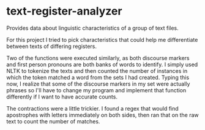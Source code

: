 # text-register-analyzer
Provides data about linguistic characteristics of a group of text files.

For this project I tried to pick characteristics that could help me differentiate between texts of differing registers.

Two of the functions were executed similarly, as both discourse markers and first person pronouns are both banks of words to identify. I simply used NLTK to tokenize the texts and then counted the number of instances in which the token matched a word from the sets I had created. Typing this now, I realize that some of the discourse markers in my set were actually phrases so I'll have to change my program and implement that function differently if I want to have accurate counts.

The contractions were a little trickier. I found a regex that would find apostrophes with letters immediately on both sides, then ran that on the raw text to count the number of matches.
